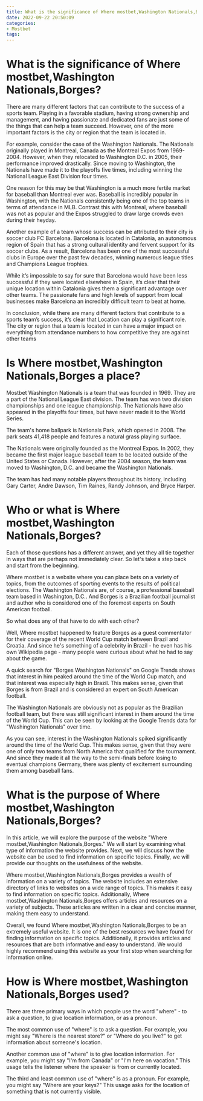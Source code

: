 ```yaml
---
title: What is the significance of Where mostbet,Washington Nationals,Borges
date: 2022-09-22 20:50:09
categories:
- Mostbet
tags:
---
```



#  What is the significance of Where mostbet,Washington Nationals,Borges?

There are many different factors that can contribute to the success of a sports team. Playing in a favorable stadium, having strong ownership and management, and having passionate and dedicated fans are just some of the things that can help a team succeed. However, one of the more important factors is the city or region that the team is located in.

For example, consider the case of the Washington Nationals. The Nationals originally played in Montreal, Canada as the Montreal Expos from 1969-2004. However, when they relocated to Washington D.C. in 2005, their performance improved drastically. Since moving to Washington, the Nationals have made it to the playoffs five times, including winning the National League East Division four times.

One reason for this may be that Washington is a much more fertile market for baseball than Montreal ever was. Baseball is incredibly popular in Washington, with the Nationals consistently being one of the top teams in terms of attendance in MLB. Contrast this with Montreal, where baseball was not as popular and the Expos struggled to draw large crowds even during their heyday.

Another example of a team whose success can be attributed to their city is soccer club FC Barcelona. Barcelona is located in Catalonia, an autonomous region of Spain that has a strong cultural identity and fervent support for its soccer clubs. As a result, Barcelona has been one of the most successful clubs in Europe over the past few decades, winning numerous league titles and Champions League trophies.

While it’s impossible to say for sure that Barcelona would have been less successful if they were located elsewhere in Spain, it’s clear that their unique location within Catalonia gives them a significant advantage over other teams. The passionate fans and high levels of support from local businesses make Barcelona an incredibly difficult team to beat at home.

In conclusion, while there are many different factors that contribute to a sports team’s success, it’s clear that Location can play a significant role. The city or region that a team is located in can have a major impact on everything from attendance numbers to how competitive they are against other teams

#  Is Where mostbet,Washington Nationals,Borges a place?

Mostbet Washington Nationals is a team that was founded in 1969. They are a part of the National League East division. The team has won two division championships and one league championship. The Nationals have also appeared in the playoffs four times, but have never made it to the World Series.

The team's home ballpark is Nationals Park, which opened in 2008. The park seats 41,418 people and features a natural grass playing surface.

The Nationals were originally founded as the Montreal Expos. In 2002, they became the first major league baseball team to be located outside of the United States or Canada. However, after the 2004 season, the team was moved to Washington, D.C. and became the Washington Nationals.

The team has had many notable players throughout its history, including Gary Carter, Andre Dawson, Tim Raines, Randy Johnson, and Bryce Harper.

#  Who or what is Where mostbet,Washington Nationals,Borges?

Each of those questions has a different answer, and yet they all tie together in ways that are perhaps not immediately clear. So let's take a step back and start from the beginning.

Where mostbet is a website where you can place bets on a variety of topics, from the outcomes of sporting events to the results of political elections. The Washington Nationals are, of course, a professional baseball team based in Washington, D.C.. And Borges is a Brazilian football journalist and author who is considered one of the foremost experts on South American football.

So what does any of that have to do with each other?

Well, Where mostbet happened to feature Borges as a guest commentator for their coverage of the recent World Cup match between Brazil and Croatia. And since he's something of a celebrity in Brazil - he even has his own Wikipedia page - many people were curious about what he had to say about the game.

A quick search for "Borges Washington Nationals" on Google Trends shows that interest in him peaked around the time of the World Cup match, and that interest was especially high in Brazil. This makes sense, given that Borges is from Brazil and is considered an expert on South American football.

The Washington Nationals are obviously not as popular as the Brazilian football team, but there was still significant interest in them around the time of the World Cup. This can be seen by looking at the Google Trends data for "Washington Nationals" over time.

As you can see, interest in the Washington Nationals spiked significantly around the time of the World Cup. This makes sense, given that they were one of only two teams from North America that qualified for the tournament. And since they made it all the way to the semi-finals before losing to eventual champions Germany, there was plenty of excitement surrounding them among baseball fans.

#  What is the purpose of Where mostbet,Washington Nationals,Borges?

In this article, we will explore the purpose of the website "Where mostbet,Washington Nationals,Borges." We will start by examining what type of information the website provides. Next, we will discuss how the website can be used to find information on specific topics. Finally, we will provide our thoughts on the usefulness of the website.

Where mostbet,Washington Nationals,Borges provides a wealth of information on a variety of topics. The website includes an extensive directory of links to websites on a wide range of topics. This makes it easy to find information on specific topics. Additionally, Where mostbet,Washington Nationals,Borges offers articles and resources on a variety of subjects. These articles are written in a clear and concise manner, making them easy to understand.

Overall, we found Where mostbet,Washington Nationals,Borges to be an extremely useful website. It is one of the best resources we have found for finding information on specific topics. Additionally, it provides articles and resources that are both informative and easy to understand. We would highly recommend using this website as your first stop when searching for information online.

#  How is Where mostbet,Washington Nationals,Borges used?

There are three primary ways in which people use the word "where" - to ask a question, to give location information, or as a pronoun.

The most common use of "where" is to ask a question. For example, you might say "Where is the nearest store?" or "Where do you live?" to get information about someone's location.

Another common use of "where" is to give location information. For example, you might say "I'm from Canada" or "I'm here on vacation." This usage tells the listener where the speaker is from or currently located.

The third and least common use of "where" is as a pronoun. For example, you might say "Where are your keys?" This usage asks for the location of something that is not currently visible.